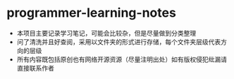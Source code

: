 # programmer-learning-notes
- 本项目主要记录学习笔记，可能会比较杂，但是尽量做到分类整理
- 问了清洗并且好查阅，采用以文件夹的形式进行存储，每个文件夹层级代表方向的层级
- 所有内容既包括原创也有网络开源资源（尽量注明出处）如有版权侵犯纰漏请直接联系作者



